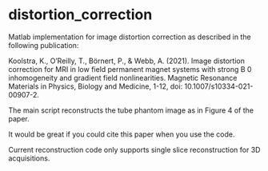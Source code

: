 # distortion_correction

Matlab implementation for image distortion correction as described in the following publication:

Koolstra, K., O’Reilly, T., Börnert, P., & Webb, A. (2021). Image distortion correction for MRI in low field permanent magnet systems with strong B 0 inhomogeneity and gradient field nonlinearities. Magnetic Resonance Materials in Physics, Biology and Medicine, 1-12, doi: 10.1007/s10334-021-00907-2.

The main script reconstructs the tube phantom image as in Figure 4 of the paper. 

It would be great if you could cite this paper when you use the code.

Current reconstruction code only supports single slice reconstruction for 3D acquisitions. 
